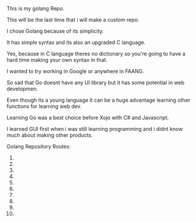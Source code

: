 This is my golang Repo.

This will be the last time that i will make a custom repo.

I chose Golang because of its simplicity.

It has simple syntax and its also an upgraded C language.

Yes, because in C language theres no dictionary so you're going to have a hard time making your own syntax in that.

I wanted to try working in Google or anywhere in FAANG.

So sad that Go doesnt have any UI library but it has some potential in web developmen.

Even though its a young language it can be a huge advantage learning other functions for learning web dev.

Learning Go was a best choice before Xojo with C# and Javascript.

I learned GUI first when i was still learning programming and i didnt know much about making other products.



Golang Repository Routes:

1.
2.
3.
4.
5.
6.
7.
8.
9.
10.





